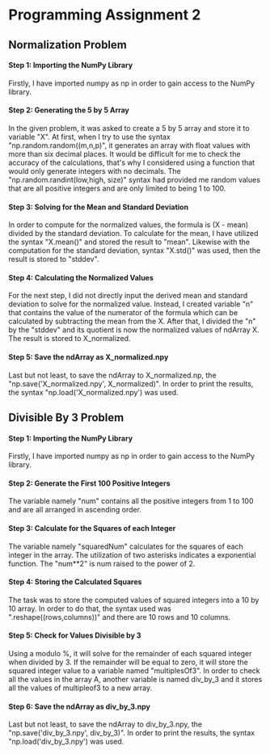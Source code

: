 # Programming Assignment 2

## Normalization Problem
#### Step 1: Importing the NumPy Library
Firstly, I have imported numpy as np in order to gain access to the NumPy library. 

#### Step 2: Generating the 5 by 5 Array
In the given problem, it was asked to create a 5 by 5 array and store it to variable "X". At first, when I try to use the syntax "np.random.random((m,n,p)", it generates an array with float values with more than six decimal places. It would be difficult for me to check the accuracy of the calculations, that's why I considered using a function that would only generate integers with no decimals. The "np.random.randint(low,high, size)" syntax had provided me random values that are all positive integers and are only limited to being 1 to 100.

#### Step 3: Solving for the Mean and Standard Deviation
In order to compute for the normalized values, the formula is (X - mean) divided by the standard deviation. To calculate for the mean, I have utilized the syntax "X.mean()" and stored the result to "mean". Likewise with the computation for the standard deviation, syntax "X.std()" was used, then the result is stored to "stddev". 

#### Step 4: Calculating the Normalized Values
For the next step, I did not directly input the derived mean and standard deviation to solve for the normalized value. Instead, I created variable "n" that contains the value of the numerator of the formula which can be calculated by subtracting the mean from the X. After that, I divided the "n" by the "stddev" and its quotient is now the normalized values of ndArray X. The result is stored to X_normalized.

#### Step 5: Save the ndArray as X_normalized.npy
Last but not least, to save the ndArray to X_normalized.np, the "np.save('X_normalized.npy', X_normalized)". In order to print the results, the syntax "np.load('X_normalized.npy') was used.

## Divisible By 3 Problem
#### Step 1: Importing the NumPy Library
Firstly, I have imported numpy as np in order to gain access to the NumPy library.

#### Step 2: Generate the First 100 Positive Integers
The variable namely "num" contains all the positive integers from 1 to 100 and are all arranged in ascending order.

#### Step 3: Calculate for the Squares of each Integer
The variable namely "squaredNum" calculates for the squares of each integer in the array. The utilization of two asterisks indicates a exponential function. The "num**2" is num raised to the power of 2.

#### Step 4: Storing the Calculated Squares
The task was to store the computed values of squared integers into a 10 by 10 array. In order to do that, the syntax used was ".reshape((rows,columns))" and there are 10 rows and 10 columns.

#### Step 5: Check for Values Divisible by 3
Using a modulo %, it will solve for the remainder of each squared integer when divided by 3. If the remainder will be equal to zero, it will store the squared integer value to a variable named "multiplesOf3". In order to check all the values in the array A, another variable is named div_by_3 and it stores all the values of multipleof3 to a new array.

#### Step 6: Save the ndArray as div_by_3.npy
Last but not least, to save the ndArray to div_by_3.npy, the "np.save('div_by_3.npy', div_by_3)". In order to print the results, the syntax "np.load('div_by_3.npy') was used.

